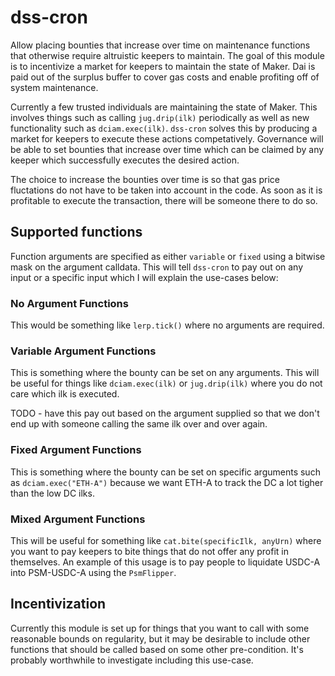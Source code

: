 # dss-cron

Allow placing bounties that increase over time on maintenance functions that otherwise require altruistic keepers to maintain. The goal of this module is to incentivize a market for keepers to maintain the state of Maker. Dai is paid out of the surplus buffer to cover gas costs and enable profiting off of system maintenance.

Currently a few trusted individuals are maintaining the state of Maker. This involves things such as calling `jug.drip(ilk)` periodically as well as new functionality such as `dciam.exec(ilk)`. `dss-cron` solves this by producing a market for keepers to execute these actions competatively. Governance will be able to set bounties that increase over time which can be claimed by any keeper which successfully executes the desired action.

The choice to increase the bounties over time is so that gas price fluctations do not have to be taken into account in the code. As soon as it is profitable to execute the transaction, there will be someone there to do so.

## Supported functions

Function arguments are specified as either `variable` or `fixed` using a bitwise mask on the argument calldata. This will tell `dss-cron` to pay out on any input or a specific input which I will explain the use-cases below:

### No Argument Functions

This would be something like `lerp.tick()` where no arguments are required.

### Variable Argument Functions

This is something where the bounty can be set on any arguments. This will be useful for things like `dciam.exec(ilk)` or `jug.drip(ilk)` where you do not care which ilk is executed.

TODO - have this pay out based on the argument supplied so that we don't end up with someone calling the same ilk over and over again.

### Fixed Argument Functions

This is something where the bounty can be set on specific arguments such as `dciam.exec("ETH-A")` because we want ETH-A to track the DC a lot tigher than the low DC ilks.

### Mixed Argument Functions

This will be useful for something like `cat.bite(specificIlk, anyUrn)` where you want to pay keepers to bite things that do not offer any profit in themselves. An example of this usage is to pay people to liquidate USDC-A into PSM-USDC-A using the `PsmFlipper`.

## Incentivization

Currently this module is set up for things that you want to call with some reasonable bounds on regularity, but it may be desirable to include other functions that should be called based on some other pre-condition. It's probably worthwhile to investigate including this use-case.
